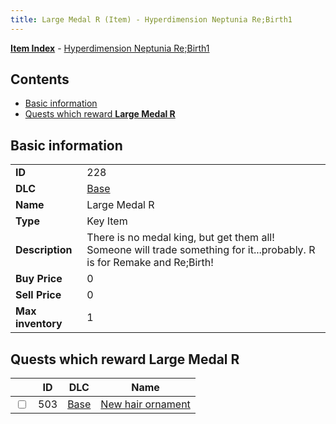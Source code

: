 ```yaml
---
title: Large Medal R (Item) - Hyperdimension Neptunia Re;Birth1
---
```


[**Item Index**](/neptunia/rb1/item/index.html) - [Hyperdimension Neptunia Re;Birth1](/neptunia/rb1)

## Contents

- [Basic information](#basic-information)
- [Quests which reward **Large Medal R**](#quests-which-reward-large-medal-r)

## Basic information

|   |   |
| -- | -- |
| **ID** | 228 |
| **DLC** | [Base](/neptunia/rb1/dlc/1-base.html) |
| **Name** | Large Medal R |
| **Type** | Key Item |
| **Description** | There is no medal king, but get them all! Someone will trade something for it...probably. R is for Remake and Re;Birth! |
| **Buy Price** | 0 |
| **Sell Price** | 0 |
| **Max inventory** | 1 |


## Quests which reward **Large Medal R**

|    | ID | DLC | Name |
| -- | -- | --- | ---- |
| <input type="checkbox" id="rb1-quest-1-503" class="trackbox" /> | 503 | [Base](/neptunia/rb1/dlc/1-base.html) | [New hair ornament](/neptunia/rb1/quest/1-503-new-hair-ornament.html) |
